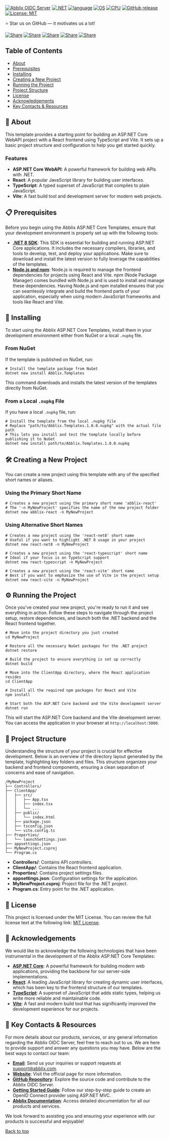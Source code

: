 <a name="top"></a>
[![Abblix OIDC Server](https://resources.abblix.com/imgs/jpg/abblix-oidc-server-github-banner.jpg)](https://www.abblix.com/abblix-oidc-server)
[![.NET](https://img.shields.io/badge/.NET-6.0%2C%207.0%2C%208.0-512BD4)](https://docs.abblix.com/docs/technical-requirements)
[![language](https://img.shields.io/badge/language-C%23-239120)](https://learn.microsoft.com/ru-ru/dotnet/csharp/tour-of-csharp/overview)
[![OS](https://img.shields.io/badge/OS-linux%2C%20windows%2C%20macOS-0078D4)](https://docs.abblix.com/docs/technical-requirements)
[![CPU](https://img.shields.io/badge/CPU-x86%2C%20x64%2C%20ARM%2C%20ARM64-FF8C00)](https://docs.abblix.com/docs/technical-requirements)
[![GitHub release](https://img.shields.io/github/v/release/Abblix/Templates)](#)
[![License: MIT](https://img.shields.io/badge/License-MIT-blue.svg)](https://opensource.org/licenses/MIT)

⭐ Star us on GitHub — it motivates us a lot!

[![Share](https://img.shields.io/badge/share-000000?logo=x&logoColor=white)](https://x.com/intent/tweet?text=Check%20out%20this%20project%20on%20GitHub:%20https://github.com/Abblix/Templates%20%23ASPNetCore%20%23Templates%20%23DotNet)
[![Share](https://img.shields.io/badge/share-1877F2?logo=facebook&logoColor=white)](https://www.facebook.com/sharer/sharer.php?u=https://github.com/Abblix/Templates)
[![Share](https://img.shields.io/badge/share-0A66C2?logo=linkedin&logoColor=white)](https://www.linkedin.com/sharing/share-offsite/?url=https://github.com/Abblix/Templates)
[![Share](https://img.shields.io/badge/share-FF4500?logo=reddit&logoColor=white)](https://www.reddit.com/submit?title=Check%20out%20this%20project%20on%20GitHub:%20https://github.com/Abblix/Templates)
[![Share](https://img.shields.io/badge/share-0088CC?logo=telegram&logoColor=white)](https://t.me/share/url?url=https://github.com/Abblix/Templates&text=Check%20out%20this%20project%20on%20GitHub)


## Table of Contents
- [About](#-about)
- [Prerequisites](#-prerequisites)
- [Installing](#-installing)
- [Creating a New Project](#%EF%B8%8F-creating-a-new-project)
- [Running the Project](#%EF%B8%8F-running-the-project)
- [Project Structure](#-project-structure)
- [License](#-license)
- [Acknowledgements](#-acknowledgements)
- [Key Contacts & Resources](#-key-contacts--resources)

## 🚀 About

This template provides a starting point for building an ASP.NET Core WebAPI project with a React frontend using TypeScript and Vite. It sets up a basic project structure and configuration to help you get started quickly.

### Features

- **ASP.NET Core WebAPI**: A powerful framework for building web APIs with .NET.
- **React**: A popular JavaScript library for building user interfaces.
- **TypeScript**: A typed superset of JavaScript that compiles to plain JavaScript.
- **Vite**: A fast build tool and development server for modern web projects.

## 📋 Prerequisites

Before you begin using the Abblix ASP.NET Core Templates, ensure that your development environment is properly set up with the following tools:

- **[.NET 8 SDK](https://dotnet.microsoft.com/download/dotnet/8.0)**: This SDK is essential for building and running ASP.NET Core applications. It includes the necessary compilers, libraries, and tools to develop, test, and deploy your applications. Make sure to download and install the latest version to fully leverage the capabilities of the templates.
- **[Node.js and npm](https://nodejs.org/)**: Node.js is required to manage the frontend dependencies for projects using React and Vite. npm (Node Package Manager) comes bundled with Node.js and is used to install and manage these dependencies. Having Node.js and npm installed ensures that you can seamlessly integrate and build the frontend parts of your application, especially when using modern JavaScript frameworks and tools like React and Vite.

## 📝 Installing

To start using the Abblix ASP.NET Core Templates, install them in your development environment either from NuGet or a local `.nupkg` file.

### From NuGet

If the template is published on NuGet, run:

```shell
# Install the template package from NuGet
dotnet new install Abblix.Templates
```

This command downloads and installs the latest version of the templates directly from NuGet.

### From a Local `.nupkg` File

If you have a local `.nupkg` file, run:

```shell
# Install the template from the local .nupkg file
# Replace "path/to/Abblix.Templates.1.0.0.nupkg" with the actual file path
# This lets you install and test the template locally before publishing it to NuGet
dotnet new install path/to/Abblix.Templates.1.0.0.nupkg
```

## 🛠️ Creating a New Project

You can create a new project using this template with any of the specified short names or aliases.

### Using the Primary Short Name

```shell
# Creates a new project using the primary short name 'abblix-react'
# The '-n MyNewProject' specifies the name of the new project folder
dotnet new abblix-react -n MyNewProject
```

### Using Alternative Short Names

```shell
# Creates a new project using the 'react-net8' short name
# Useful if you want to highlight .NET 8 usage in your project
dotnet new react-net8 -n MyNewProject

# Creates a new project using the 'react-typescript' short name
# Ideal if your focus is on TypeScript support
dotnet new react-typescript -n MyNewProject

# Creates a new project using the 'react-vite' short name
# Best if you want to emphasize the use of Vite in the project setup
dotnet new react-vite -n MyNewProject
```

## ⚙️ Running the Project

Once you've created your new project, you're ready to run it and see everything in action. Follow these steps to navigate through the project setup, restore dependencies, and launch both the .NET backend and the React frontend together.


   ```shell
   # Move into the project directory you just created
   cd MyNewProject

   # Restore all the necessary NuGet packages for the .NET project
   dotnet restore

   # Build the project to ensure everything is set up correctly
   dotnet build

   # Move into the ClientApp directory, where the React application resides
   cd ClientApp

   # Install all the required npm packages for React and Vite
   npm install

   # Start both the ASP.NET Core backend and the Vite development server
   dotnet run
   ```

   This will start the ASP.NET Core backend and the Vite development server. You can access the application in your browser at `http://localhost:5000`.

## 📂 Project Structure

Understanding the structure of your project is crucial for effective development. Below is an overview of the directory layout generated by the template, highlighting key folders and files. This structure organizes your backend and frontend components, ensuring a clean separation of concerns and ease of navigation.

```
/MyNewProject
├── Controllers/
├── ClientApp/
│   ├── src/
│   │   ├── App.tsx
│   │   ├── index.tsx
│   │   └── ...
│   ├── public/
│   │   └── index.html
│   ├── package.json
│   ├── tsconfig.json
│   └── vite.config.ts
├── Properties/
│   └── launchSettings.json
├── appsettings.json
├── MyNewProject.csproj
└── Program.cs
```

- **Controllers/**: Contains API controllers.
- **ClientApp/**: Contains the React frontend application.
- **Properties/**: Contains project settings files.
- **appsettings.json**: Configuration settings for the application.
- **MyNewProject.csproj**: Project file for the .NET project.
- **Program.cs**: Entry point for the .NET application.


## 📃 License

This project is licensed under the MIT License. You can review the full license text at the following link: [MIT License](https://opensource.org/licenses/MIT).

## 🙏 Acknowledgements

We would like to acknowledge the following technologies that have been instrumental in the development of the Abblix ASP.NET Core Templates:

- **[ASP.NET Core](https://docs.microsoft.com/aspnet/core)**: A powerful framework for building modern web applications, providing the backbone for our server-side implementations.
- **[React](https://reactjs.org/)**: A leading JavaScript library for creating dynamic user interfaces, which has been key to the frontend structure of our templates.
- **[TypeScript](https://www.typescriptlang.org/)**: A superset of JavaScript that adds static types, helping us write more reliable and maintainable code.
- **[Vite](https://vitejs.dev/)**: A fast and modern build tool that has significantly improved the development experience for our projects.

## 🔗 Key Contacts & Resources

For more details about our products, services, or any general information regarding the Abblix OIDC Server, feel free to reach out to us. We are here to provide support and answer any questions you may have. Below are the best ways to contact our team:

- **[Email](mailto:support@abblix.com)**: Send us your inquiries or support requests at support@abblix.com.
- **[Website](https://www.abblix.com/abblix-oidc-server)**: Visit the official page for more information.
- **[GitHub Repository](https://github.com/Abblix/Oidc.Server)**: Explore the source code and contribute to the Abblix OIDC Server.
- **[Getting Started Guide](https://github.com/Abblix/Oidc.Server.GettingStarted)**: Follow our step-by-step guide to create an OpenID Connect provider using ASP.NET MVC.
- **[Abblix Documentation](https://docs.abblix.com/docs)**: Access detailed documentation for all our products and services.

We look forward to assisting you and ensuring your experience with our products is successful and enjoyable!

[Back to top](#top)
